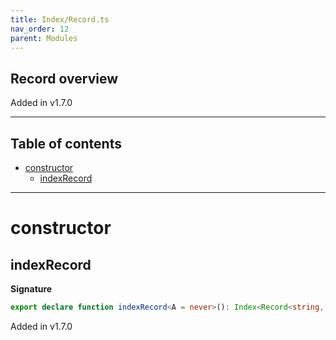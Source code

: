 ```yaml
---
title: Index/Record.ts
nav_order: 12
parent: Modules
---
```


## Record overview

Added in v1.7.0

---

<h2 class="text-delta">Table of contents</h2>

- [constructor](#constructor)
  - [indexRecord](#indexrecord)

---

# constructor

## indexRecord

**Signature**

```ts
export declare function indexRecord<A = never>(): Index<Record<string, A>, string, A>
```

Added in v1.7.0
